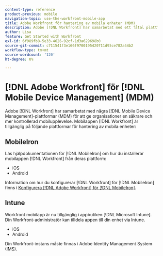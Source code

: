 ```yaml
---
content-type: reference
product-previous: mobile
navigation-topic: use-the-workfront-mobile-app
title: Adobe Workfront för hantering av mobila enheter (MDM)
description: Adobe [!DNL Workfront] har samarbetat med ett fåtal plattformar för hantering av mobila enheter (MDM) för att ge organisationer en säkrare och mer kontrollerad mobilupplevelse.
author: Lisa
feature: Get Started with Workfront
exl-id: 6f989fb8-5e33-4626-92cf-1d3a629698b0
source-git-commit: c711541f3e166f9700195420711d95ce782a44b2
workflow-type: tm+mt
source-wordcount: '120'
ht-degree: 0%

---
```


# [!DNL Adobe Workfront] för [!DNL Mobile Device Management] (MDM)

Adobe [!DNL Workfront] har samarbetat med några [!DNL Mobile Device Management]-plattformar (MDM) för att ge organisationer en säkrare och mer kontrollerad mobilupplevelse. Mobilappen [!DNL Workfront] är tillgänglig på följande plattformar för hantering av mobila enheter:

## MobileIron

Läs hjälpdokumentationen för [!DNL MobileIron] om hur du installerar mobilappen [!DNL Workfront] från deras plattform:

* iOS
* Android

Information om hur du konfigurerar [!DNL Workfront] för [!DNL MobileIron] finns i [Konfigurera [!DNL Adobe Workfront] för [!DNL MobileIron]](../../../workfront-basics/mobile-apps/using-the-workfront-mobile-app/wf-mobileiron-configs.md).

## Intune

Workfront mobilapp är nu tillgänglig i appbutiken [!DNL Microsoft Intune]. Din Workfront-administratör kan tilldela appen till din enhet via Intune.

* iOS
* Android

Din Workfront-instans måste finnas i Adobe Identity Management System (IMS).